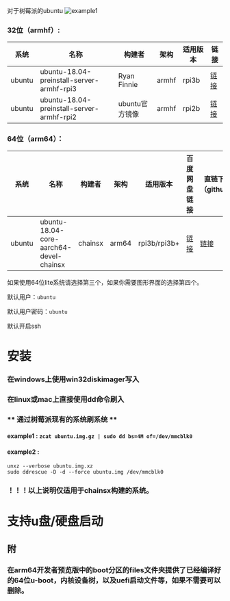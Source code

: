 对于树莓派的ubuntu
![example1](https://assets.ubuntu.com/v1/c037fd75-ubuntu-logo.png)

### 32位（armhf）:
| 系统 | 名称 | 构建者 | 架构 | 适用版本 | 链接 |
|-----|------|-------|-----|---------|--------|
| ubuntu | ubuntu-18.04-preinstall-server-armhf-rpi3 | Ryan Finnie | armhf | rpi3b | [链接](https://www.finnie.org/software/raspberrypi/ubuntu-rpi3/ubuntu-18.04-preinstalled-server-armhf+raspi3.img.xz) |
| ubuntu | ubuntu-18.04-preinstall-server-armhf-rpi2 | ubuntu官方镜像 | armhf | rpi2b | [链接](https://mirrors.tuna.tsinghua.edu.cn/ubuntu-cdimage/ubuntu/releases/18.04/release/ubuntu-18.04-preinstalled-server-armhf+raspi2.img.xz) |

### 64位（arm64）：
| 系统 | 名称 | 构建者 | 架构 | 适用版本 | 百度网盘链接 | 直链下载（github） |
|-----|-----|-------|------|---------|------------|-----------------|
| ubuntu | ubuntu-18.04-core-aarch64-devel-chainsx | chainsx | arm64 | rpi3b/rpi3b+ | [链接](https://pan.baidu.com/s/1aNR0U-X6C6dbBbMyy0W6lw) | [链接](https://github.com/chainsx/ubuntu64-rpi/releases/download/ubuntu-18.04-arm64/ubuntu-18.04-server-aarch64-rpi3b-rpi3b-plus-devel-20180505-chainsx.img.xz) |


如果使用64位lite系统请选择第三个，如果你需要图形界面的选择第四个。

默认用户：`ubuntu`

默认用户密码：`ubuntu`

默认开启ssh

# 安装
### 在windows上使用win32diskimager写入
### 在linux或mac上直接使用dd命令刷入
### ** 通过树莓派现有的系统刷系统 **
#### example1 : `zcat ubuntu.img.gz | sudo dd bs=4M of=/dev/mmcblk0`
#### example2 : 
```
unxz --verbose ubuntu.img.xz
sudo ddrescue -D -d --force ubuntu.img /dev/mmcblk0
```

### ！！！以上说明仅适用于chainsx构建的系统。

# 支持u盘/硬盘启动

## 附
### 在arm64开发者预览版中的boot分区的files文件夹提供了已经编译好的64位u-boot，内核设备树，以及uefi启动文件等，如果不需要可以删除。
